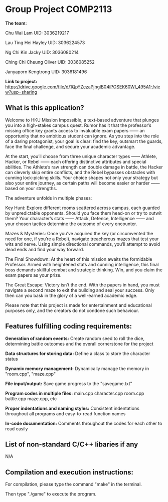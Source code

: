 # Group Project COMP2113 
**The team:** 

Chu Wai Lam UID: 3036219217

Lau Ting Hei Hayley UID: 3036224573

Ng Chi Kin Jacky UID: 3036080214

Ching Chi Cheung Oliver UID: 3036085252

Janyaporn Kengtrong UID: 3036181496

**Link to project:** https://drive.google.com/file/d/1QpYZezaPjhglB04iPOSEK60WI_495A1-/view?usp=sharing 


## What is this application?
Welcome to HKU Mission Impossible, a text-based adventure that plunges you into a high-stakes campus quest. Rumor has it that the professor’s missing office key grants access to invaluable exam papers —— an opportunity that no ambitious student can ignore. As you step into the role of a daring protagonist, your goal is clear: find the key, outsmart the guards, face the final challenge, and secure your academic advantage.

At the start, you’ll choose from three unique character types —— Athlete, Hacker, or Rebel —— each offering distinctive attributes and special abilities. The Athlete’s raw strength can double damage in battle, the Hacker can cleverly skip entire conflicts, and the Rebel bypasses obstacles with cunning lock-picking skills. Your choice shapes not only your strategy but also your entire journey, as certain paths will become easier or harder —— based on your strengths.

The adventure unfolds in multiple phases:

Key Hunt:
Explore different rooms scattered across campus, each guarded by unpredictable opponents. Should you face them head-on or try to outwit them? Your character’s stats —— Attack, Defence, Intelligence —— and your chosen tactics determine the outcome of every encounter.

Mazes & Mysteries:
Once you’ve acquired the key (or circumvented the need for one, if you’re a Rebel), navigate treacherous mazes that test your wits and nerve. Using simple directional commands, you’ll attempt to avoid dead ends and find your way forward.

The Final Showdown:
At the heart of this mission awaits the formidable Professor. Armed with heightened stats and cunning intelligence, this final boss demands skillful combat and strategic thinking. Win, and you claim the exam papers as your prize.

The Great Escape:
Victory isn’t the end. With the papers in hand, you must navigate a second maze to exit the building and seal your success. Only then can you bask in the glory of a well-earned academic edge.

Please note that this project is made for entertainment and educational purposes only, and the creators do not condone such behaviour.

## Features fulfilling coding requirements:
**Generation of random events:** Create random seed to roll the dice, determining battle outcomes and the overall cornerstone for the project
  
**Data structures for storing data:** Define a class to store the character status

**Dynamic memory management:** Dynamically manage the memory in "room.cpp", "maze.cpp"

**File input/output:** Save game progress to the "savegame.txt"

**Program codes in multiple files:** main.cpp character.cpp room.cpp battle.cpp maze.cpp, etc

**Proper indentations and naming styles:** Consistent indentations throughout all programs and easy-to-read function names

**In-code documentation:** Comments throughout the codes for each other to read easily


## List of non-standard C/C++ libaries if any
N/A

## Compilation and execution instructions:
For compilation, please type the command "make" in the terminal.

Then type "./game" to execute the program. 



